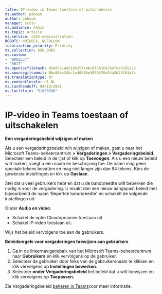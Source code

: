 ```yaml
---
title: IP-video in Teams toestaan of uitschakelen
ms.author: pebaum
author: pebaum
manager: scotv
ms.audience: Admin
ms.topic: article
ms.service: o365-administration
ROBOTS: NOINDEX, NOFOLLOW
localization_priority: Priority
ms.collection: Adm_O365
ms.custom:
- "9002537"
- "5617"
ms.openlocfilehash: 059d7a1ad619e25f14bc6f561693b6fe24355132
ms.sourcegitcommit: 8bc60ec34bc1e40685e3976576e04a2623f63a7c
ms.translationtype: MT
ms.contentlocale: nl-NL
ms.lasthandoff: 04/15/2021
ms.locfileid: "51826338"
---
```

# <a name="teams-allow-or-disable-ip-video"></a>IP-video in Teams toestaan of uitschakelen

**Een vergaderingsbeleid wijzigen of maken**

Als u een vergaderingsbeleid wilt wijzigen of maken, gaat u naar het Microsoft Teams-beheercentrum **> Vergaderingen > Vergaderingsbeleid.** Selecteer een beleid in de lijst of klik op **Toevoegen**. Als u een nieuw beleid wilt maken, voegt u een naam en beschrijving toe. De naam mag geen speciale tekens bevatten en mag niet langer zijn dan 64 tekens. Kies de gewenste instellingen en klik op **Opslaan**.

Stel dat u veel gebruikers hebt en dat u de bandbreedte wilt beperken die nodig is voor de vergadering. U maakt dan een nieuw aangepast beleid met bijvoorbeeld de naam 'Beperkte bandbreedte' en schakelt de volgende instellingen uit:

Onder **Audio en video**:

- Schakel de optie Cloudopnamen toestaan uit.
- Schakel IP-video toestaan uit.

Wijs het beleid vervolgens toe aan de gebruikers.

**Beleidsregels voor vergaderingen toewijzen aan gebruikers**

1. Ga in de linkernavigatiebalk van het Microsoft Teams-beheercentrum naar **Gebruikers** en klik vervolgens op de gebruiker.
2. Selecteer de gebruiker door links van de gebruikersnaam te klikken en klik vervolgens op **Instellingen bewerken**.
3. Selecteer **onder Vergaderingsbeleid** het beleid dat u wilt toewijzen en klik vervolgens op **Toepassen.**

Zie Vergaderingsbeleid [beheren in Teams](https://docs.microsoft.com/microsoftteams/meeting-policies-in-teams)voor meer informatie.

